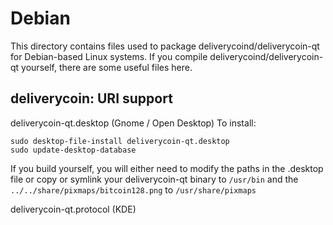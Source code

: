 
Debian
====================
This directory contains files used to package deliverycoind/deliverycoin-qt
for Debian-based Linux systems. If you compile deliverycoind/deliverycoin-qt yourself, there are some useful files here.

## deliverycoin: URI support ##


deliverycoin-qt.desktop  (Gnome / Open Desktop)
To install:

	sudo desktop-file-install deliverycoin-qt.desktop
	sudo update-desktop-database

If you build yourself, you will either need to modify the paths in
the .desktop file or copy or symlink your deliverycoin-qt binary to `/usr/bin`
and the `../../share/pixmaps/bitcoin128.png` to `/usr/share/pixmaps`

deliverycoin-qt.protocol (KDE)

